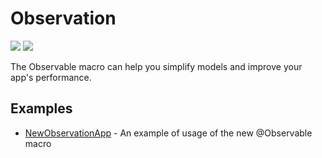 # Observation 
<p align="left">
    <img src="https://img.shields.io/badge/iOS-17.0+-red.svg" />
    <img src="https://img.shields.io/badge/Xcode-15.0+-blue.svg" />
</p>
The Observable macro can help you simplify models and improve your app's performance.

## Examples
- [NewObservationApp](https://github.com/rogertjr/learning-swiftUI/tree/master/Observation/NewObservationApp) - An example of usage of the new @Observable macro
